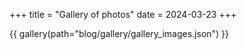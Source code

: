 +++
title = "Gallery of photos"
date = 2024-03-23
+++

{{ gallery(path="blog/gallery/gallery_images.json") }}